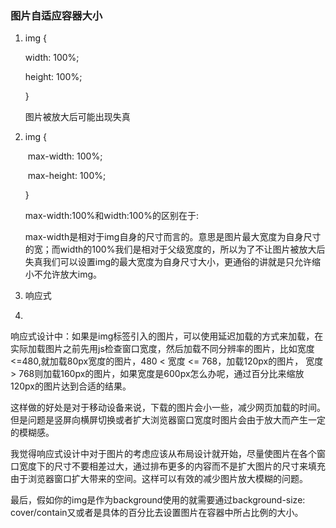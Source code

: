 ### 图片自适应容器大小

1. img {

      width: 100%;

      height: 100%;

   }

   图片被放大后可能出现失真

2. img {

   ​    max-width: 100%;

   ​    max-height: 100%;

   }

   max-width:100%和width:100%的区别在于:

   max-width是相对于img自身的尺寸而言的。意思是图片最大宽度为自身尺寸的宽；而width的100%我们是相对于父级宽度的，所以为了不让图片被放大后失真我们可以设置img的最大宽度为自身尺寸大小，更通俗的讲就是只允许缩小不允许放大img。

3. 响应式

4. 

   

   响应式设计中：如果是img标签引入的图片，可以使用延迟加载的方式来加载，在实际加载图片之前先用js检查窗口宽度，然后加载不同分辨率的图片，比如宽度<=480,就加载80px宽度的图片，480 < 宽度 <= 768，加载120px的图片， 宽度> 768则加载160px的图片，如果宽度是600px怎么办呢，通过百分比来缩放120px的图片达到合适的结果。

   这样做的好处是对于移动设备来说，下载的图片会小一些，减少网页加载的时间。但是问题是竖屏向横屏切换或者扩大浏览器窗口宽度时图片会由于放大而产生一定的模糊感。

   我觉得响应式设计中对于图片的考虑应该从布局设计就开始，尽量使图片在各个窗口宽度下的尺寸不要相差过大，通过排布更多的内容而不是扩大图片的尺寸来填充由于浏览器窗口扩大带来的空间。这样可以有效的减少图片放大模糊的问题。

   最后，假如你的img是作为background使用的就需要通过background-size: cover/contain又或者是具体的百分比去设置图片在容器中所占比例的大小。

   